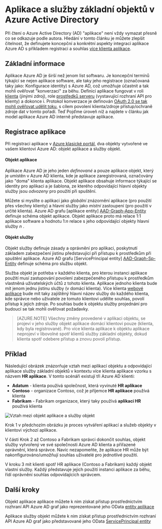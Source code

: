 <properties
pageTitle="Aplikace služby Azure Active Directory a objektů služby jistinu | Microsoft Azure"
description="Diskuse relace mezi aplikací a služeb objekty v Azure Active Directory"
documentationCenter="dev-center-name"
authors="bryanla"
manager="mbaldwin"
services="active-directory"
editor=""/>

<tags
ms.service="active-directory"
ms.devlang="na"
ms.topic="article"
ms.tgt_pltfrm="na"
ms.workload="identity"
ms.date="08/10/2016"
ms.author="bryanla;mbaldwin"/>

# <a name="application-and-service-principal-objects-in-azure-active-directory"></a>Aplikace a služby základní objektů v Azure Active Directory
Při čtení o Azure Active Directory (AD) "aplikace" není vždy vymazat přesně co se odkazuje podle autora. Hledání v tomto článku je můžete zlepšit čitelnost, že definujete koncepční a konkrétní aspekty integraci aplikace Azure AD s příkladem registraci a souhlas [více klienta aplikace](active-directory-dev-glossary.md#multi-tenant-application).

## <a name="overview"></a>Základní informace
Aplikace Azure AD je širší než jenom list softwaru. Je koncepční termínů týkající se nejen aplikace software, ale taky jeho registrace (označovaná taky jako: Konfigurace identity) s Azure AD, což umožňuje účastnit a tak mohli ověřovat "konverzací" za běhu. Definicí aplikace fungovat v roli [klienta](active-directory-dev-glossary.md#client-application) (jinými zdroj), role [prostředků serveru](active-directory-dev-glossary.md#resource-server) (vystavující rozhraní API pro klienty) a dokonce i. Protokol konverzace je definován [OAuth 2.0 se tak mohli ověřovat udělit toku](active-directory-dev-glossary.md#authorization-grant), s cílem povolení klienta/zdroje přístup/ochraně zdroje dat v tomto pořadí. Teď Pojďme úroveň níž a najdete v článku jak model aplikace Azure AD interně představuje aplikace. 

## <a name="application-registration"></a>Registrace aplikace
Při registraci aplikace v [Azure klasické portál][AZURE-Classic-Portal], dva objekty vytvořené ve vašem klientovi Azure AD: objekt aplikace a služby objekt.

#### <a name="application-object"></a>Objekt aplikace
Aplikace Azure AD je jeho jeden *definované* a pouze aplikace objekt, který je umístěn v Azure AD klienta, kde je aplikace zaregistrovaná, označovány jako "doma" klienta aplikace. Objekt aplikace obsahuje informace týkající se identity pro aplikaci a je šablona, ze kterého odpovídající hlavní objekty služby jsou *odvozeny* pro použití při spuštění. 

Můžete si myslíte o aplikaci jako *globální* znázornění aplikace (pro použití přes všechny klienty) a hlavní služby jako *místní* zastoupení (pro použití v určité klienta). Azure AD grafu [aplikace entity] [ AAD-Graph-App-Entity] definuje schéma objekt aplikace. Objekt aplikace proto má relace 1:1 aplikace software a hodnotu 1:*n* relace s jeho odpovídající objekty hlavní služby *n* .

#### <a name="service-principal-object"></a>Objekt služby
Objekt služby definuje zásady a oprávnění pro aplikaci, poskytnutí základem zabezpečení jistinu představující při přístupu k prostředkům při spuštění aplikace. Azure AD grafu [ServicePrincipal entity] [ AAD-Graph-Sp-Entity] definuje schéma pro službu objekt. 

Služba objekt je potřeba v každého klienta, pro kterou instanci aplikace použití musí zastupování povolení zabezpečeného přístupu k prostředkům vlastněná uživatelských účtů z tohoto klienta. Aplikace jednoho klienta bude mít jenom jednu jistinu služby (v domácí klienta). Více klienta [webové aplikace](active-directory-dev-glossary.md#web-client) bude mít taky zajištěný hlavní název služby do každého klienta, kde správce nebo uživatele ze tomuto klientovi udělíte souhlas, povolí přístup k jejich zdroje. Po souhlas bude k objektu služby projednání pro budoucí se tak mohli ověřovat požadavky. 

> [AZURE.NOTE] Všechny změny provedené v aplikaci objektu, se projeví v jeho služby objekt aplikace domácí klientovi pouze (klienta, kdy byla registrované). Pro více klienta aplikace k objektu aplikace neprojeví v libovolné spotř klientů služby základní objekty, dokud klienta spotř odebere přístup a znovu povolí přístup.

## <a name="example"></a>Příklad
Následující obrázek znázorňuje vztah mezi aplikací objektu a odpovídající aplikace služby základní objektů v kontextu více klienta aplikace vzorku s názvem **HR aplikace**. V tomto scénáři existují tři Azure AD klienti: 

- **Adatum** - klienta používá společnost, která vyvinuté **HR aplikace**
- **Contoso** - organizace Contoso, což je příjemce **HR aplikace** používá klienta
- **Fabrikam** - Fabrikam organizace, který taky používá **aplikaci HR** používá klienta

![Vztah mezi objekt aplikace a služby objekt](./media/active-directory-application-objects/application-objects-relationship.png)

Krok 1 v předchozím obrázku je proces vytváření aplikací a služeb objekty v klientovi výchozí aplikace.

V části Krok 2 až Contoso a Fabrikam správci dokončit souhlas, objekt služby vytvořený ve své společnosti Azure AD klienta a přiřazené oprávnění, která správce. Navíc nezapomeňte, že aplikace HR může být nakonfigurováno/umožňují souhlas uživatelé pro jednotlivé použití.

V kroku 3 mít klienti spotř HR aplikace (Contoso a Fabrikam) každý objekt vlastní služby. Každý představuje jejich použití instanci aplikace za běhu, řídí oprávnění souhlas odpovídajících správcem.

## <a name="next-steps"></a>Další kroky
Objekt aplikace aplikace můžete k nim získat přístup prostřednictvím rozhraní API Azure AD graf jako reprezentované jeho OData [entity aplikace][AAD-Graph-App-Entity]

Aplikace služby objekt můžete k nim získat přístup prostřednictvím rozhraní API Azure AD graf jako představované jeho OData [ServicePrincipal entity][AAD-Graph-Sp-Entity]



<!--Image references-->

<!--Reference style links -->
[AAD-Graph-App-Entity]: https://msdn.microsoft.com/Library/Azure/Ad/Graph/api/entity-and-complex-type-reference#application-entity
[AAD-Graph-Sp-Entity]: https://msdn.microsoft.com/Library/Azure/Ad/Graph/api/entity-and-complex-type-reference#serviceprincipal-entity
[AZURE-Classic-Portal]: https://manage.windowsazure.com